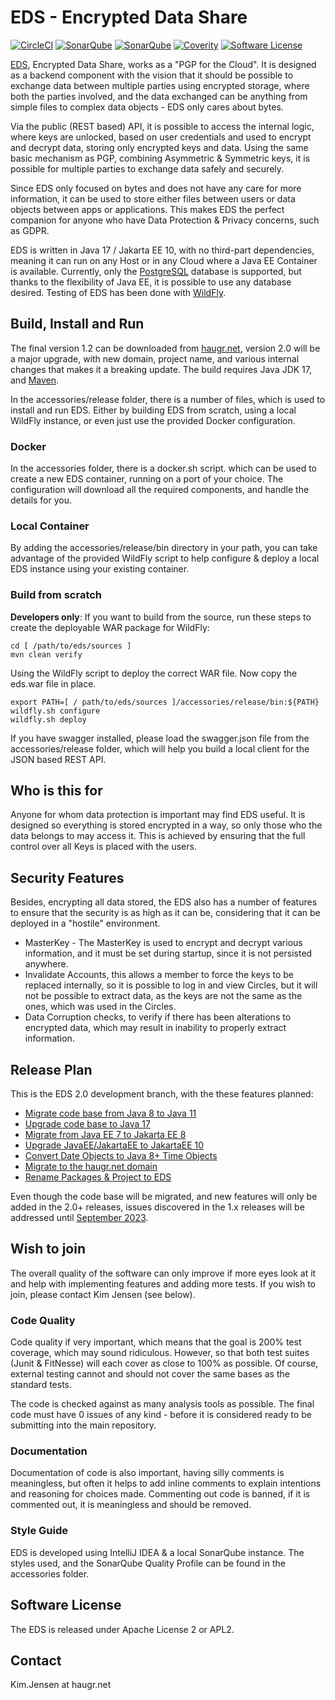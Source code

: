 # EDS - Encrypted Data Share

[![CircleCI](https://circleci.com/gh/HaugrNet/eds.png?style=shield)](https://circleci.com/gh/HaugrNet/eds)
[![SonarQube](https://sonarcloud.io/api/project_badges/measure?project=net.haugr:eds&metric=alert_status)](https://sonarcloud.io/dashboard?id=net.haugr:eds)
[![SonarQube](https://sonarcloud.io/api/project_badges/measure?project=net.haugr:eds&metric=coverage)](https://sonarcloud.io/dashboard?id=net.haugr:eds)
[![Coverity](https://scan.coverity.com/projects/28136/badge.svg)](https://scan.coverity.com/projects/haugrnet-eds)
[![Software License](https://img.shields.io/badge/license-Apache+License+2.0-blue.svg)](http://www.apache.org/licenses/LICENSE-2.0)

[EDS](https://haugr.net/), Encrypted Data Share, works as a "PGP for the
Cloud". It is designed as a backend component with the vision that it should be
possible to exchange data between multiple parties using encrypted storage,
where both the parties involved, and the data exchanged can be anything from
simple files to complex data objects - EDS only cares about bytes.

Via the public (REST based) API, it is possible to access the
internal logic, where keys are unlocked, based on user credentials and used to
encrypt and decrypt data, storing only encrypted keys and data. Using the same
basic mechanism as PGP, combining Asymmetric & Symmetric keys, it is possible
for multiple parties to exchange data safely and securely.

Since EDS only focused on bytes and does not have any care for more information,
it can be used to store either files between users or data objects between apps
or applications. This makes EDS the perfect companion for anyone who have Data
Protection & Privacy concerns, such as GDPR.

EDS is written in Java 17 / Jakarta EE 10, with no third-part dependencies, meaning
it can run on any Host or in any Cloud where a Java EE Container is
available. Currently, only the [PostgreSQL](https://www.postgresql.org/) database
is supported, but thanks to the flexibility of Java EE, it is possible to use any
database desired. Testing of EDS has been done with [WildFly](http://www.wildfly.org/).

## Build, Install and Run

The final version 1.2 can be downloaded from [haugr.net](https://haugr.net/),
version 2.0 will be a major upgrade, with new domain, project name, and various
internal changes that makes it a breaking update. The build requires Java JDK 17,
and [Maven](https://maven.apache.org/).

In the accessories/release folder, there is a number of files, which is used to
install and run EDS. Either by building EDS from scratch, using a local WildFly
instance, or even just use the provided Docker configuration.

### Docker

In the accessories folder, there is a docker.sh script. which can be used to
create a new EDS container, running on a port of your choice. The configuration
will download all the required components, and handle the details for you.

### Local Container

By adding the accessories/release/bin directory in your path, you can take
advantage of the provided WildFly script to help configure & deploy a local EDS
instance using your existing container.

### Build from scratch

**Developers only**: If you want to build from the source, run these steps to
create the deployable WAR package for WildFly:

```
cd [ /path/to/eds/sources ]
mvn clean verify
```

Using the WildFly script to deploy the correct WAR file.
Now copy the eds.war file in place.

```
export PATH=[ / path/to/eds/sources ]/accessories/release/bin:${PATH}
wildfly.sh configure
wildfly.sh deploy
```

If you have swagger installed, please load the swagger.json file from the
accessories/release folder, which will help you build a local client for the
JSON based REST API.

## Who is this for

Anyone for whom data protection is important may find EDS useful. It is designed
so everything is stored encrypted in a way, so only those who the data belongs
to may access it. This is achieved by ensuring that the full control over all
Keys is placed with the users.

## Security Features

Besides, encrypting all data stored, the EDS also has a number of features to
ensure that the security is as high as it can be, considering that it can be
deployed in a "hostile" environment.

* MasterKey - The MasterKey is used to encrypt and decrypt various information,
  and it must be set during startup, since it is not persisted anywhere.
* Invalidate Accounts, this allows a member to force the keys to be replaced
  internally, so it is possible to log in and view Circles, but it will not be
  possible to extract data, as the keys are not the same as the ones, which
  was used in the Circles.
* Data Corruption checks, to verify if there has been alterations to encrypted
  data, which may result in inability to properly extract information.

## Release Plan

This is the EDS 2.0 development branch, with the these features planned:

* [Migrate code base from Java 8 to Java 11](https://github.com/HaugrNet/eds/issues/71)
* [Upgrade code base to Java 17](https://github.com/HaugrNet/eds/issues/82)
* [Migrate from Java EE 7 to Jakarta EE 8](https://github.com/HaugrNet/eds/issues/70)
* [Upgrade JavaEE/JakartaEE to JakartaEE 10](https://github.com/HaugrNet/eds/issues/81)
* [Convert Date Objects to Java 8+ Time Objects](https://github.com/HaugrNet/eds/issues/69)
* [Migrate to the haugr.net domain](https://github.com/HaugrNet/eds/issues/72)
* [Rename Packages & Project to EDS](https://github.com/HaugrNet/eds/issues/80)

Even though the code base will be migrated, and new features will only be added
in the 2.0+ releases, issues discovered in the 1.x releases will be addressed
until [September 2023](https://adoptopenjdk.net/support.html).

## Wish to join

The overall quality of the software can only improve if more eyes look at it and
help with implementing features and adding more tests. If you wish to join,
please contact Kim Jensen (see below).

### Code Quality

Code quality if very important, which means that the goal is 200% test coverage,
which may sound ridiculous. However, so that both test suites (Junit & FitNesse)
will each cover as close to 100% as possible. Of course, external testing cannot
and should not cover the same bases as the standard tests.

The code is checked against as many analysis tools as possible. The final
code must have 0 issues of any kind - before it is considered ready to be
submitting into the main repository.

### Documentation

Documentation of code is also important, having silly comments is meaningless,
but often it helps to add inline comments to explain intentions and reasoning
for choices made. Commenting out code is banned, if it is commented out, it
is meaningless and should be removed.

### Style Guide

EDS is developed using IntelliJ IDEA & a local SonarQube instance. The styles
used, and the SonarQube Quality Profile can be found in the accessories folder.

## Software License

The EDS is released under Apache License 2 or APL2.

## Contact

Kim.Jensen at haugr.net
